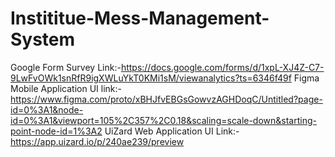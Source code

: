 # Instititue-Mess-Management-System
Google Form Survey Link:-https://docs.google.com/forms/d/1xpL-XJ4Z-C7-9LwFvOWk1snRfR9igXWLuYkT0KMi1sM/viewanalytics?ts=6346f49f
Figma Mobile Application UI link:-https://www.figma.com/proto/xBHJfvEBGsGowvzAGHDoqC/Untitled?page-id=0%3A1&node-id=0%3A1&viewport=105%2C357%2C0.18&scaling=scale-down&starting-point-node-id=1%3A2
UiZard Web Application UI Link:-https://app.uizard.io/p/240ae239/preview
